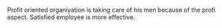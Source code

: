 Profit oriented organiyation is taking care of his men because of the profi aspect. Satisfied employee is more effective.